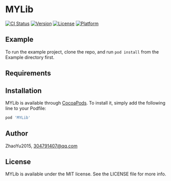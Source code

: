 # MYLib

[![CI Status](https://img.shields.io/travis/ZhaoYu2015/MYLib.svg?style=flat)](https://travis-ci.org/ZhaoYu2015/MYLib)
[![Version](https://img.shields.io/cocoapods/v/MYLib.svg?style=flat)](https://cocoapods.org/pods/MYLib)
[![License](https://img.shields.io/cocoapods/l/MYLib.svg?style=flat)](https://cocoapods.org/pods/MYLib)
[![Platform](https://img.shields.io/cocoapods/p/MYLib.svg?style=flat)](https://cocoapods.org/pods/MYLib)

## Example

To run the example project, clone the repo, and run `pod install` from the Example directory first.

## Requirements

## Installation

MYLib is available through [CocoaPods](https://cocoapods.org). To install
it, simply add the following line to your Podfile:

```ruby
pod 'MYLib'
```

## Author

ZhaoYu2015, 304791407@qq.com

## License

MYLib is available under the MIT license. See the LICENSE file for more info.
